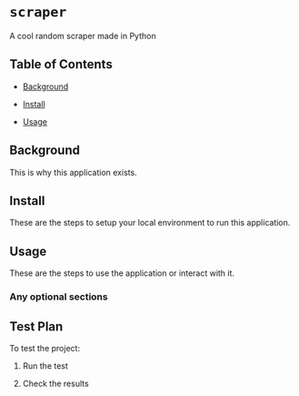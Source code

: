 # `scraper`

A cool random scraper made in Python

## Table of Contents

- [Background](#background)

- [Install](#install)

- [Usage](#usage)

## Background

This is why this application exists.

## Install

These are the steps to setup your local environment to run this application.

## Usage

These are the steps to use the application or interact with it.

### Any optional sections

## Test Plan
 To test the project: 
 
 1. Run the test 
 
 2. Check the results 
